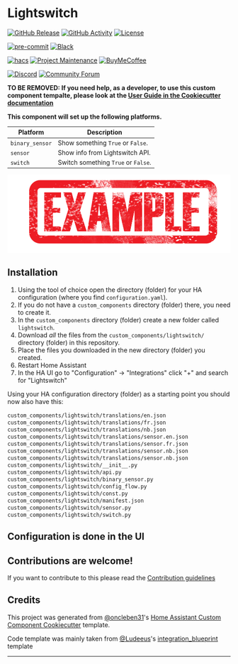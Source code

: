 # Lightswitch

[![GitHub Release][releases-shield]][releases]
[![GitHub Activity][commits-shield]][commits]
[![License][license-shield]](LICENSE)

[![pre-commit][pre-commit-shield]][pre-commit]
[![Black][black-shield]][black]

[![hacs][hacsbadge]][hacs]
[![Project Maintenance][maintenance-shield]][user_profile]
[![BuyMeCoffee][buymecoffeebadge]][buymecoffee]

[![Discord][discord-shield]][discord]
[![Community Forum][forum-shield]][forum]

**TO BE REMOVED: If you need help, as a developer, to use this custom component tempalte,
please look at the [User Guide in the Cookiecutter documentation](https://cookiecutter-homeassistant-custom-component.readthedocs.io/en/stable/quickstart.html)**

**This component will set up the following platforms.**

| Platform        | Description                                                               |
| --------------- | ------------------------------------------------------------------------- |
| `binary_sensor` | Show something `True` or `False`.                                         |
| `sensor`        | Show info from Lightswitch API. |
| `switch`        | Switch something `True` or `False`.                                       |

![example][exampleimg]

## Installation

1. Using the tool of choice open the directory (folder) for your HA configuration (where you find `configuration.yaml`).
2. If you do not have a `custom_components` directory (folder) there, you need to create it.
3. In the `custom_components` directory (folder) create a new folder called `lightswitch`.
4. Download _all_ the files from the `custom_components/lightswitch/` directory (folder) in this repository.
5. Place the files you downloaded in the new directory (folder) you created.
6. Restart Home Assistant
7. In the HA UI go to "Configuration" -> "Integrations" click "+" and search for "Lightswitch"

Using your HA configuration directory (folder) as a starting point you should now also have this:

```text
custom_components/lightswitch/translations/en.json
custom_components/lightswitch/translations/fr.json
custom_components/lightswitch/translations/nb.json
custom_components/lightswitch/translations/sensor.en.json
custom_components/lightswitch/translations/sensor.fr.json
custom_components/lightswitch/translations/sensor.nb.json
custom_components/lightswitch/translations/sensor.nb.json
custom_components/lightswitch/__init__.py
custom_components/lightswitch/api.py
custom_components/lightswitch/binary_sensor.py
custom_components/lightswitch/config_flow.py
custom_components/lightswitch/const.py
custom_components/lightswitch/manifest.json
custom_components/lightswitch/sensor.py
custom_components/lightswitch/switch.py
```

## Configuration is done in the UI

<!---->

## Contributions are welcome!

If you want to contribute to this please read the [Contribution guidelines](CONTRIBUTING.md)

## Credits

This project was generated from [@oncleben31](https://github.com/oncleben31)'s [Home Assistant Custom Component Cookiecutter](https://github.com/oncleben31/cookiecutter-homeassistant-custom-component) template.

Code template was mainly taken from [@Ludeeus](https://github.com/ludeeus)'s [integration_blueprint][integration_blueprint] template

---

[integration_blueprint]: https://github.com/custom-components/integration_blueprint
[black]: https://github.com/psf/black
[black-shield]: https://img.shields.io/badge/code%20style-black-000000.svg?style=for-the-badge
[buymecoffee]: https://www.buymeacoffee.com/crodriguezanton
[buymecoffeebadge]: https://img.shields.io/badge/buy%20me%20a%20coffee-donate-yellow.svg?style=for-the-badge
[commits-shield]: https://img.shields.io/github/commit-activity/y/crodriguezanton/homeassistant-custom-component-lightswitch.svg?style=for-the-badge
[commits]: https://github.com/crodriguezanton/homeassistant-custom-component-lightswitch/commits/main
[hacs]: https://hacs.xyz
[hacsbadge]: https://img.shields.io/badge/HACS-Custom-orange.svg?style=for-the-badge
[discord]: https://discord.gg/Qa5fW2R
[discord-shield]: https://img.shields.io/discord/330944238910963714.svg?style=for-the-badge
[exampleimg]: example.png
[forum-shield]: https://img.shields.io/badge/community-forum-brightgreen.svg?style=for-the-badge
[forum]: https://community.home-assistant.io/
[license-shield]: https://img.shields.io/github/license/crodriguezanton/homeassistant-custom-component-lightswitch.svg?style=for-the-badge
[maintenance-shield]: https://img.shields.io/badge/maintainer-%40crodriguezanton-blue.svg?style=for-the-badge
[pre-commit]: https://github.com/pre-commit/pre-commit
[pre-commit-shield]: https://img.shields.io/badge/pre--commit-enabled-brightgreen?style=for-the-badge
[releases-shield]: https://img.shields.io/github/release/crodriguezanton/homeassistant-custom-component-lightswitch.svg?style=for-the-badge
[releases]: https://github.com/crodriguezanton/homeassistant-custom-component-lightswitch/releases
[user_profile]: https://github.com/crodriguezanton
